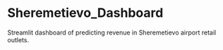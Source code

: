 # Sheremetievo_Dashboard
 Streamlit dashboard of predicting revenue in Sheremetievo airport retail outlets.

